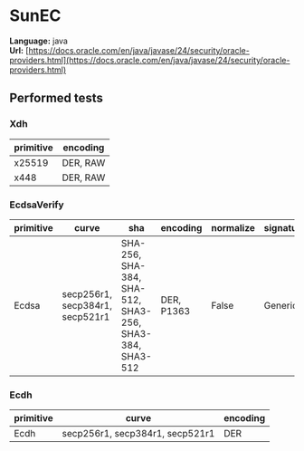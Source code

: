 # SunEC

**Language:**
java\
**Url:**
[https://docs.oracle.com/en/java/javase/24/security/oracle-providers.html](https://docs.oracle.com/en/java/javase/24/security/oracle-providers.html)

## Performed tests

### Xdh

| primitive | encoding |
| --- | --- |
| x25519 | DER, RAW |
| x448 | DER, RAW |

### EcdsaVerify

| primitive | curve | sha | encoding | normalize | signatureGeneration |
| --- | --- | --- | --- | --- | --- |
| Ecdsa | secp256r1, secp384r1, secp521r1 | SHA-256, SHA-384, SHA-512, SHA3-256, SHA3-384, SHA3-512 | DER, P1363 | False | Generic |

### Ecdh

| primitive | curve | encoding |
| --- | --- | --- |
| Ecdh | secp256r1, secp384r1, secp521r1 | DER |
